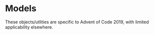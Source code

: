# Models

These objects/utlities are specific to Advent of Code 2019, with limited applicability elsewhere.
